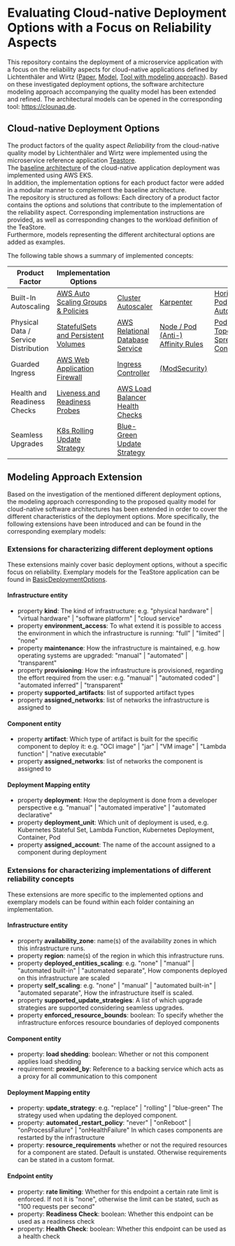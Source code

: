 # Evaluating Cloud-native Deployment Options with a Focus on Reliability Aspects

This repository contains the deployment of a microservice application with a focus on the reliability aspects for cloud-native applications defined by Lichtenthäler and Wirtz ([Paper](https://link.springer.com/chapter/10.1007/978-3-031-04718-3_7), [Model](https://r0light.github.io/cna-quality-model/), [Tool with modeling approach](https://github.com/r0light/cna-quality-tool)).
Based on these investigated deployment options, the software architecture modeling approach accompanying the quality model has been extended and refined.
The architectural models can be opened in the corresponding tool: <https://clounaq.de>.

## Cloud-native Deployment Options

The product factors of the quality aspect *Reliability* from the cloud-native quality model by Lichtenthäler and Wirtz were implemented using the microservice reference application [Teastore](https://github.com/DescartesResearch/TeaStore).  
The [baseline architecture](./BaselineArchitecture) of the cloud-native application deployment was implemented using AWS EKS.  
In addition, the implementation options for each product factor were added in a modular manner to complement the baseline architecture.  
The repository is structured as follows: Each directory of a product factor contains the options and solutions that contribute to the implementation of the reliability aspect. Corresponding implementation instructions are provided, as well as corresponding changes to the workload definition of the TeaStore.  
Furthermore, models representing the different architectural options are added as examples.
 
The following table shows a summary of implemented concepts: 

| Product Factor                       | Implementation Options              |                                 |                                   |                                 |                         |
|--------------------------------------|-------------------------------------|---------------------------------|-----------------------------------|---------------------------------|-------------------------|
| Built-In Autoscaling                 | [AWS Auto Scaling Groups & Policies](https://github.com/frankakn/reliability-deployment/tree/main/Deployment/Reliability/Autoscaling/AutoscalingGroups) | [Cluster Autoscaler](https://github.com/frankakn/reliability-deployment/tree/main/Deployment/Reliability/Autoscaling/ClusterAutoscaler)              | [Karpenter](https://github.com/frankakn/reliability-deployment/tree/main/Deployment/Reliability/Autoscaling/Karpenter)                         | [Horizontal Pod Autoscaler](https://github.com/frankakn/reliability-deployment/tree/main/Deployment/Reliability/Autoscaling/HPA)       | [Vertical Pod Autoscaler](https://github.com/frankakn/reliability-deployment/tree/main/Deployment/Reliability/Autoscaling/VPA) |
| Physical Data / Service Distribution | [StatefulSets and Persistent Volumes](https://github.com/frankakn/reliability-deployment/tree/main/Deployment/Reliability/Distribution/Data/StatefulSets) | [AWS Relational Database Service](https://github.com/frankakn/reliability-deployment/tree/main/Deployment/Reliability/Distribution/Data/RDS) | [Node / Pod (Anti-) Affinity Rules](https://github.com/frankakn/reliability-deployment/tree/main/Deployment/Reliability/Distribution/Service) | [Pod Topology Spread Constraints](https://github.com/frankakn/reliability-deployment/tree/main/Deployment/Reliability/Distribution/Service) |                         |
| Guarded Ingress                      | [AWS Web Application Firewall](https://github.com/frankakn/reliability-deployment/tree/main/Deployment/Reliability/GuardedIngress/AWSWAF)        | [Ingress Controller](https://github.com/frankakn/reliability-deployment/tree/main/Deployment/Reliability/GuardedIngress/IngressController)              | [(ModSecurity)](https://github.com/frankakn/reliability-deployment/tree/main/Deployment/Reliability/GuardedIngress/ModSecurity)                     |                                 |                         |
| Health and Readiness Checks          | [Liveness and Readiness Probes](https://github.com/frankakn/reliability-deployment/tree/main/Deployment/Reliability/HealthChecks)       | [AWS Load Balancer Health Checks](https://github.com/frankakn/reliability-deployment/tree/main/Deployment/Reliability/HealthChecks) |                                   |                                 |                         |
| Seamless Upgrades                    | [K8s Rolling Update Strategy](https://github.com/frankakn/reliability-deployment/tree/main/Deployment/Reliability/SeamlessUpgrade)         | [Blue-Green Update Strategy](https://github.com/frankakn/reliability-deployment/tree/main/Deployment/Reliability/SeamlessUpgrade)           |                                   |                                 |                         |

## Modeling Approach Extension

Based on the investigation of the mentioned different deployment options, the modeling approach corresponding to the proposed quality model for cloud-native software architectures has been extended in order to cover the different characteristics of the deployment options.
More specifically, the following extensions have been introduced and can be found in the corresponding exemplary models:

### Extensions for characterizing different deployment options

These extensions mainly cover basic deployment options, without a specific focus on reliability. Exemplary models for the TeaStore application can be found in [BasicDeploymentOptions](https://github.com/frankakn/reliability-deployment/tree/main/BasicDeploymentOptions/).

#### Infrastructure entity

* property **kind**: The kind of infrastructure: e.g. "physical hardware" | "virtual hardware" | "software platform" | "cloud service"
* property **environment_access**: To what extend it is possible to access the environment in which the infrastructure is running: "full" | "limited" | "none"
* property **maintenance**: How the infrastructure is maintained, e.g. how operating systems are upgraded: "manual" | "automated" | "transparent"
* property **provisioning**: How the infrastructure is provisioned, regarding the effort required from the user: e.g. "manual" | "automated coded" | "automated inferred" | "transparent"
* property **supported_artifacts**: list of supported artifact types
* property **assigned_networks**: list of networks the infrastructure is assigned to

#### Component entity

* property **artifact**: Which type of artifact is built for the specific component to deploy it: e.g. "OCI image" | "jar" | "VM image" | "Lambda function" | "native executable"
* property **assigned_networks**: list of networks the component is assigned to

#### Deployment Mapping entity

* property **deployment**: How the deployment is done from a developer perspective e.g. "manual" | "automated imperative" | "automated declarative"
* property **deployment_unit**: Which unit of deployment is used, e.g. Kubernetes Stateful Set, Lambda Function, Kubernetes Deployment, Container, Pod
* property **assigned_account**: The name of the account assigned to a component during deployment

### Extensions for characterizing implementations of different reliability concepts

These extensions are more specific to the implemented options and exemplary models can be found within each folder containing an implementation.

#### Infrastructure entity

* property **availability_zone**: name(s) of the availability zones in which this infrastructure runs.
* property **region**: name(s) of the region in which this infrastructure runs.
* property **deployed_entities_scaling**: e.g. "none" | "manual" | "automated built-in" | "automated separate", How components deployed on this infrastructure are scaled
* property **self_scaling**: e.g. "none" | "manual" | "automated built-in" | "automated separate", How the infrastructure itself is scaled.
* property **supported_update_strategies**: A list of which upgrade strategies are supported considering seamless upgrades.
* property **enforced_resource_bounds**: boolean: To specify whether the infrastructure enforces resource boundaries of deployed components

#### Component entity

* property: **load shedding**: boolean: Whether or not this component applies load shedding
* requirement: **proxied_by**: Reference to a backing service which acts as a proxy for all communication to this component

#### Deployment Mapping entity

* property: **update_strategy**: e.g. "replace" | "rolling" | "blue-green" The strategy used when updating the deployed component.
* property: **automated_restart_policy**: "never" | "onReboot" | "onProcessFailure" | "onHealthFailure" In which cases components are restarted by the infrastructure
* property: **resource_requirements** whether or not the required resources for a component are stated. Default is unstated. Otherwise requirements can be stated in a custom format.

#### Endpoint entity

* property: **rate limiting**: Whether for this endpoint a certain rate limit is enforced. If not it is "none", otherwise the limit can be stated, such as "100 requests per second"
* property: **Readiness Check**: boolean: Whether this endpoint can be used as a readiness check
* property: **Health Check**: boolean: Whether this endpoint can be used as a health check
